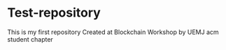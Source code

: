 # Test-repository
This is my first repository
Created at Blockchain Workshop by UEMJ acm student chapter             
